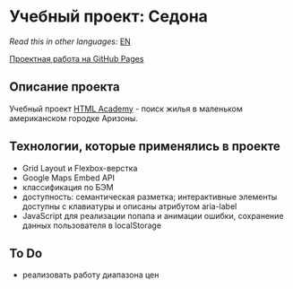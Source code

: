 # Учебный проект: Седона

*Read this in other languages:* [EN](https://github.com/naumch1k/1692143-sedona-30/blob/feature/eng/README.md)

[Проектная работа на GitHub Pages]()

## Описание проекта
Учебный проект [HTML Academy](https://htmlacademy.ru/intensive/htmlcss "Профессиональная вёрстка сайтов") - поиск жилья в маленьком американском городке Аризоны.

## Технологии, которые применялись в проекте
* Grid Layout и Flexbox-верстка
* Google Maps Embed API
* классификация по БЭМ
* доступность: семантическая разметка; интерактивные элементы доступны с клавиатуры и описаны атрибутом aria-label
* JavaScript для реализации попапа и анимации ошибки, сохранение данных пользователя в localStorage

## To Do
* реализовать работу диапазона цен
